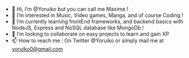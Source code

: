 - 👋 Hi, I’m @Yoruiko but you can call me Maxime !
- 👀 I’m interested in Music, Video games, Manga, and of course Coding ! 
- 🌱 I’m currently learning frontEnd frameworks, and backend basics with NodeJS, Express and NoSQL database like MongoDb !
- 💞️ I’m looking to collaborate on easy projects to learn and gain XP 
- 📫 How to reach me : On Twitter @Yoruiko or simply mail me at yoruiko0@gmail.com 

<!---
Yoruiko/Yoruiko is a ✨ special ✨ repository because its `README.md` (this file) appears on your GitHub profile.
You can click the Preview link to take a look at your changes.
--->
